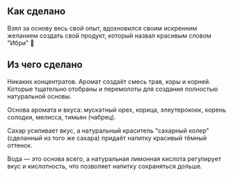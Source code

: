 Как сделано
-
Взял за основу весь свой опыт, вдохновился своим искренним желанием создать свой продукт, который назвал красивым словом "Ибри" 🤎



Из чего сделано
-
Никаких концентратов. Аромат создаёт смесь трав, коры и корней. Которые тщательно отобраны и перемолоты для создания полностью натуральной основы.

Основа аромата и вкуса: мускатный орех, корица, элеутерококк, корень солодки, мелисса, тимьян (чабрец).

Сахар усиливает вкус, а натуральный краситель "сахарный колер" (сделанный из того же сахара) придаёт напитку красивый тёмный оттенок.

Вода — это основа всего, а натуральная лимонная кислота регулирует вкус и кислотность, что позволяет напитку сохраняться дольше.